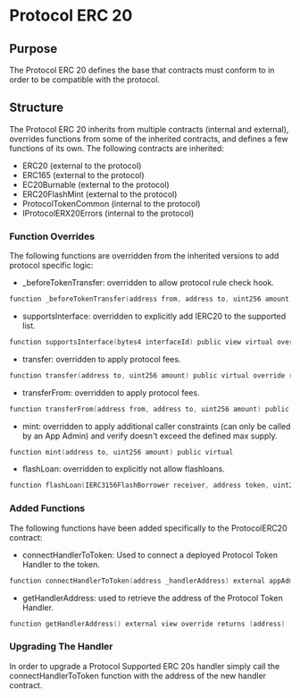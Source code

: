 # Protocol ERC 20

## Purpose

The Protocol ERC 20 defines the base that contracts must conform to in order to be compatible with the protocol.

## Structure

The Protocol ERC 20 inherits from multiple contracts (internal and external), overrides functions from some of the inherited contracts, and defines a few functions of its own. The following contracts are inherited:
- ERC20 (external to the protocol)
- ERC165 (external to the protocol)
- EC20Burnable (external to the protocol)
- ERC20FlashMint (external to the protocol)
- ProtocolTokenCommon (internal to the protocol)
- IProtocolERX20Errors (internal to the protocol)

### Function Overrides 

The following functions are overridden from the inherited versions to add protocol specific logic:

- _beforeTokenTransfer: overridden to allow protocol rule check hook.

```c
function _beforeTokenTransfer(address from, address to, uint256 amount) internal override
```

- supportsInterface: overridden to explicitly add IERC20 to the supported list.

```c
function supportsInterface(bytes4 interfaceId) public view virtual override returns (bool) 
```

- transfer: overridden to apply protocol fees.

```c
function transfer(address to, uint256 amount) public virtual override returns (bool)
```

- transferFrom: overridden to apply protocol fees.

```c
function transferFrom(address from, address to, uint256 amount) public override returns (bool)
```

- mint: overridden to apply additional caller constraints (can only be called by an App Admin) and verify doesn't exceed the defined max supply.

```c
function mint(address to, uint256 amount) public virtual
```

- flashLoan: overridden to explicitly not allow flashloans.

```c
function flashLoan(IERC3156FlashBorrower receiver, address token, uint256 amount, bytes calldata data) public pure virtual override returns (bool)
```

### Added Functions
The following functions have been added specifically to the ProtocolERC20 contract:
- connectHandlerToToken: Used to connect a deployed Protocol Token Handler to the token.

```c
function connectHandlerToToken(address _handlerAddress) external appAdministratorOnly(appManagerAddress)
```

- getHandlerAddress: used to retrieve the address of the Protocol Token Handler.

```c
function getHandlerAddress() external view override returns (address)
```

### Upgrading The Handler

In order to upgrade a Protocol Supported ERC 20s handler simply call the connectHandlerToToken function with the address of the new handler contract. 